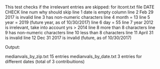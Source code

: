 This test checks if the irrelevant entries are skipped:
for itcont.txt file
DATE CHECK
line num	why should skip
line 1		date is empty column 
line 2		Feb 29 2017 is invalid
line 3		has non-numeric characters
line 4		month = 13
line 5		year = 2019 (future year, as of 10/30/2017)
line 6	 	day = 55
line 7		year 2012 is irrelevant, take into account yrs > 2014
line 8		more than 8 characters
line 9		has non-numeric characters
line 10 	less than 8 characters
line 11		April 31 is invalid
line 12		Dec 31 2017 is invalid (future, as of 10/30/2017)

Output:

medianvals_by_zip.txt
15 entries
medianvals_by_date.txt
3 entries for different dates (total of 3 contribuitions)
